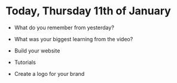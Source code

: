 # Today, Thursday 11th of January

* What do you remember from yesterday? 
* What was your biggest learning from the video?
* Build your website
* Tutorials



* Create a logo for your brand
